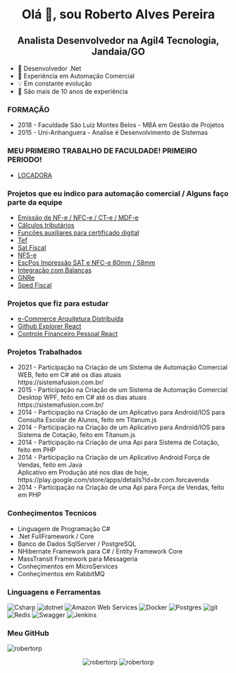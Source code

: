 <h1 align="center">Olá 👋, sou Roberto Alves Pereira</h1>
<h2 align="center">Analista Desenvolvedor na Agil4 Tecnologia, Jandaia/GO</h2>

- 💜 Desenvolvedor .Net
- 👔 Experiência em Automação Comercial
- 💡  Em constante evolução
- 👔 São mais de 10 anos de experiência

### FORMAÇÃO
<ul>
 <li>2018 - Faculdade São Luiz Montes Belos - MBA em Gestão de Projetos</li>
 <li>2015 - Uni-Anhanguera - Analise é Desenvolvimento de Sistemas</li>
</ul>

### MEU PRIMEIRO TRABALHO DE FACULDADE! PRIMEIRO PERIODO!
<ul>
 <li><a href="https://github.com/robertorp/sistema-locadora" target="_blank" >LOCADORA</a></li> 
</ul>

### Projetos que eu indico para automação comercial / Alguns faço parte da equipe 
<ul> 
 <li><a href="https://github.com/ZeusAutomacao/DFe.NET" target="_blank" >Emissão de NF-e / NFC-e / CT-e / MDF-e</a></li>
 <li><a href="https://github.com/AutomacaoNet/MotorTributarioNet" target="_blank" >Cálculos tributários</a></li>
 <li><a href="https://github.com/AutomacaoNet/CertificadoExtNet" target="_blank" >Funcões auxiliares para certificado digital</a></li>
 <li><a href="https://github.com/SistemaFusion/Tef" target="_blank" >Tef</a></li>
 <li><a href="https://github.com/ACBrNet/ACBr.Net.Sat" target="_blank" >Sat Fiscal</a></li> 
  <li><a href="https://github.com/ACBrNet/ACBr.Net.NFSe" target="_blank" >NFS-e</a></li> 
  <li><a href="https://github.com/marcosgerene/Gerene.DFe.EscPos" target="_blank" >EscPos Impressão SAT e NFC-e 80mm / 58mm</a></li> 
  <li><a href="https://github.com/marcosgerene/Gerene.Balanca" target="_blank" >Integração com Balanças</a></li> 
  <li><a href="https://github.com/marcosgerene/Gerene.Gnre" target="_blank" >GNRe</a></li> 
  <li><a href="https://github.com/osamueloliveira/fiscalbr.net" target="_blank" >Sped Fiscal</a></li> 
</ul>

### Projetos que fiz para estudar
 <ul>
  <li><a href="https://github.com/robertorp/NerdStoreEnterprise-Estudo-Desenvolvedor-IO" target="_blank" >e-Commerce Arquitetura Distribuída</a></li>
  <li><a href="https://github.com/robertorp/github-explorer-react-js" target="_blank">Github Explorer React</a></li>
  <li><a href="https://github.com/robertorp/cf-pessoal" target="_blank">Controle Financeiro Pessoal React</a></li>
 </ul>
 
### Projetos Trabalhados
<ul>
 <li> 2021 - Participação na Criação de um Sistema de Automação Comercial WEB, feito em C# até os dias atuais <br>https://sistemafusion.com.br/</li> 
 <li> 2015 - Participação na Criação de um Sistema de Automação Comercial Desktop WPF, feito em C# até os dias atuais <br>https://sistemafusion.com.br/</li> 
 <li> 2014 - Participação na Criação de um Aplicativo para Android/IOS para Consulta Escolar de Alunos, feito em Titanum.js</li> 
 <li> 2014 - Participação na Criação de um Aplicativo para Android/IOS para Sistema de Cotação, feito em Titanum.js</li> 
 <li> 2014 - Participação na Criação de uma Api para Sistema de Cotação, feito em PHP</li> 
 <li> 2014 - Participação na Criação de um Aplicativo Android Força de Vendas, feito em Java<br>
 Aplicativo em Produção até nos dias de hoje, https://play.google.com/store/apps/details?id=br.com.forcavenda
 </li> 
 <li> 2014 - Participação na Criação de uma Api para Força de Vendas, feito em PHP</li> 
</ul>

### Conheçimentos Tecnicos
<ul>
 <li>Linguagem de Programação C#</li>
 <li>.Net FullFramework / Core</li>
 <li>Banco de Dados SqlServer / PostgreSQL</li>
 <li>NHibernate Framework para C# / Entity Framework Core</li>
 <li>MassTransit Framework para Messageria</li>
 <li>Conheçimentos em MicroServices</li>
 <li>Conheçimentos em RabbitMQ</li>
</ul>

### Linguagens e Ferramentas
<p>
  <img alt="Csharp" src="https://img.shields.io/badge/-C%23-7c209C?style=flat-square&logo=c-sharp&logoColor=white" />
  <img alt="dotnet" src="https://img.shields.io/badge/-.NET-702D91?style=flat-square&logo=.net&logoColor=white" />
  <img alt="Amazon Web Services" src="https://img.shields.io/badge/-AWS-e9b040?style=flat-square&logo=amazon%20aws&logoColor=white" />
  <img alt="Docker" src="https://img.shields.io/badge/-Docker-46a2f1?style=flat-square&logo=docker&logoColor=white" />
  <img alt="Postgres" src="https://img.shields.io/badge/-Postgres-338791?style=flat-square&logo=postgresql&logoColor=white" />
  <img alt="git" src="https://img.shields.io/badge/-Git-F05032?style=flat-square&logo=git&logoColor=white" />
  <img alt="Redis" src="https://img.shields.io/badge/-Redis-e93940?style=flat-square&logo=redis&logoColor=white" />
  <img alt="Swagger" src="https://img.shields.io/badge/-Swagger-47bb40?style=flat-square&logo=swagger&logoColor=white" />
  <img alt="Jenkins" src="https://img.shields.io/badge/-Jenkins-47bb40?style=flat-square&logo=jenkins&logoColor=white" />
</p>


### Meu GitHub
<img src="https://komarev.com/ghpvc/?username=robertorp&label=Visualizações+de+perfil&style=flat-square&color=grey" alt="robertorp" />
<p align="center">
<img src="https://github-readme-stats.vercel.app/api/top-langs/?username=robertorp&layout=compact" alt="robertorp" />
<img src="https://github-readme-stats.vercel.app/api?username=robertorp&show_icons=true" alt="robertorp" />
</p>

